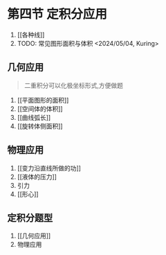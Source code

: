 # 第四节 定积分应用

1. [[各种线]]
2. TODO: 常见图形面积与体积  <2024/05/04, Kuring>

## 几何应用

> 二重积分可以化极坐标形式,方便做题

1. [[平面图形的面积]]
2. [[空间体的体积]]
3. [[曲线弧长]]
4. [[旋转体侧面积]]

## 物理应用

1. [[变力沿直线所做的功]]
2. [[液体的压力]]
3. 引力
4. [[形心]]

## 定积分题型

1. [[几何应用]]
2. 物理应用
